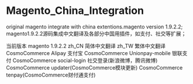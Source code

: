 # Magento_China_Integration
original magento integrate with china extentions.magento version 1.9.2.2;
magento1.9.2.2源码集成中文翻译及各部分中国用插件，如支付、社交等扩展；

当前版本
magento    1.9.2.2
zh_CN      简体中文翻译
zh_TW      繁体中文翻译
CosmoCommerce Alipay 支付宝
CosmoCommerce Unionpay-mobile 银联支付
CosmoCommerce social-login   社交登录(新浪微博，腾讯微博)
CosmoCommerce updater(CosmoCommerce模块更新)
CosmoCommerce tenpay(CosmoCommerce财付通支付)
